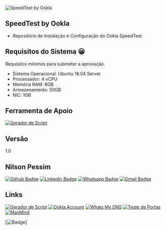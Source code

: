 ![SpeedTest by Ookla](http://speedtest-ookla.techlabs.net.br/speedtest.png)
 
## SpeedTest by Ookla
 
* Repositório de Instalação e Configuração do Ookla SpeedTest.
 
## Requisitos do Sistema :grinning:

Requisitos mínimos para submeter a aprovação.
 
* Sistema Operacional: Ubuntu 18.04 Server
* Processador: 4 vCPU
* Memória RAM: 8GB
* Armazenamento: 50GB
* NIC: 1GB

## Ferramenta de Apoio
[![Gerador de Script](https://img.shields.io/badge/-Acessar-c14438?style=flat-square&link=http://speedtest-ookla.techlabs.net.br)](http://speedtest-ookla.techlabs.net.br)

## Versão
1.0

## Nilson Pessim

[![Github Badge](https://img.shields.io/badge/-Github-000?style=flat-square&logo=Github&logoColor=white&link=https://github.com/nilsonpessim)](https://github.com/nilsonpessim)
[![Linkedin Badge](https://img.shields.io/badge/-LinkedIn-blue?style=flat-square&logo=Linkedin&logoColor=white&link=https://br.linkedin.com/in/nilsonpessim)](https://br.linkedin.com/in/nilsonpessim)
[![Whatsapp Badge](https://img.shields.io/badge/-Whatsapp-4CA143?style=flat-square&labelColor=4CA143&logo=whatsapp&logoColor=white&link=https://api.whatsapp.com/send?phone=5537999351046)](https://api.whatsapp.com/send?phone=5537999351046)
[![Gmail Badge](https://img.shields.io/badge/-Gmail-c14438?style=flat-square&logo=Gmail&logoColor=white&link=mailto:nilson@techlabs.net.br)](mailto:nilson@techlabs.net.br)

 
## Links

[![Gerador de Script](https://img.shields.io/badge/-Script-c14438?style=flat-square&link=http://speedtest-ookla.techlabs.net.br)](http://speedtest-ookla.techlabs.net.br)
[![Ookla Account](https://img.shields.io/badge/-Ookla-c14438?style=flat-square&link=https://account.ookla.com)](https://account.ookla.com)
[![Whats My DNS](https://img.shields.io/badge/-WhatsMyDNS-c14438?style=flat-square&link=https://www.whatsmydns.net)](https://www.whatsmydns.net)
[![Teste de Portas](https://img.shields.io/badge/-TestePortas-c14438?style=flat-square&link=https://testeportas.com.br)](https://testeportas.com.br)
[![MaxMind](https://img.shields.io/badge/-MaxMind-c14438?style=flat-square&link=https://www.maxmind.com/en/geoip2-precision-demo)](https://www.maxmind.com/en/geoip2-precision-demo)

[![Badge](https://img.shields.io/badge/Speedtest-141526?style=flat-square&logo=ghost)]